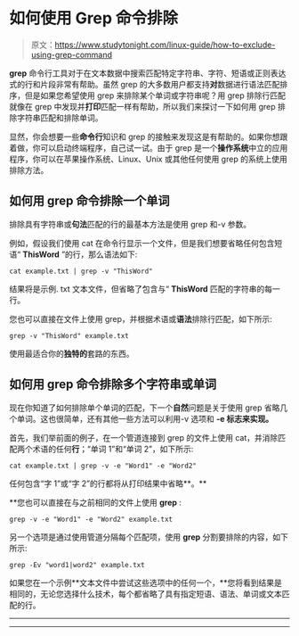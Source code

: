 # 如何使用 Grep 命令排除

> 原文：<https://www.studytonight.com/linux-guide/how-to-exclude-using-grep-command>

**grep** 命令行工具对于在文本数据中搜索匹配特定字符串、字符、短语或正则表达式的行和片段非常有帮助。虽然 grep 的大多数用户都支持**对**数据进行语法匹配排序，但是如果您希望使用 grep 来排除某个单词或字符串呢？用 grep 排除行匹配就像在 grep 中发现并**打印**匹配一样有帮助，所以我们来探讨一下如何用 grep 排除字符串匹配和排除单词。

显然，你会想要一些**命令行**知识和 grep 的接触来发现这是有帮助的。如果你想跟着做，你可以启动终端程序，自己试一试。由于 grep 是一个**操作系统**中立的应用程序，你可以在苹果操作系统、Linux、Unix 或其他任何使用 grep 的系统上使用排除方法。

## 如何用 grep 命令排除一个单词

排除具有字符串或**句法**匹配的行的最基本方法是使用 grep 和-v 参数。

例如，假设我们使用 cat 在命令行显示一个文件，但是我们想要省略任何包含短语“ **ThisWord** ”的行，那么语法如下:

```
cat example.txt | grep -v "ThisWord"
```

结果将是示例. txt 文本文件，但省略了包含与“ **ThisWord** 匹配的字符串的每一行。

您也可以直接在文件上使用 grep，并根据术语或**语法**排除行匹配，如下所示:

```
grep -v "ThisWord" example.txt
```

使用最适合你的**独特的**套路的东西。

## 如何用 grep 命令排除多个字符串或单词

现在你知道了如何排除单个单词的匹配，下一个**自然**问题是关于使用 grep 省略几个单词。这也很简单，还有其他一些方法可以利用-v 选项和 **-e 标志来实现。**

首先，我们举前面的例子，在一个管道连接到 grep 的文件上使用 cat，并消除匹配两个术语的任何**行**；“单词 1”和“单词 2”，如下所示:

```
cat example.txt | grep -v -e "Word1" -e "Word2"
```

任何包含“字 1”或“字 2”的行都将从打印结果中省略**。**

 **您也可以直接在与之前相同的文件上使用 **grep** :

```
grep -v -e "Word1" -e "Word2" example.txt
```

另一个选项是通过使用管道分隔每个匹配项，使用 **grep** 分割要排除的内容，如下所示:

```
grep -Ev "word1|word2" example.txt
```

如果您在一个示例**文本文件中尝试这些选项中的任何一个，**您将看到结果是相同的，无论您选择什么技术，每个都省略了具有指定短语、语法、单词或文本匹配的行。

* * *

* * ***